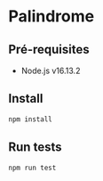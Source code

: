 # Palindrome

## Pré-requisites

- Node.js v16.13.2

## Install

```bash
npm install
```

## Run tests

```bash
npm run test
```
